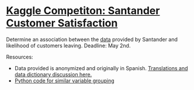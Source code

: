 # [Kaggle Competiton: Santander Customer Satisfaction](https://www.kaggle.com/c/santander-customer-satisfaction)
Determine an association between the [data](https://www.kaggle.com/c/santander-customer-satisfaction/data) provided by Santander and likelihood of customers leaving.
Deadline: May 2nd.

Resources:
- Data provided is anonymized and originally in Spanish. [Translations and data dictionary discussion here.](https://www.kaggle.com/c/santander-customer-satisfaction/forums/t/19291/data-dictionary)
- [Python code for similar variable grouping](https://www.kaggle.com/walterhan/santander-customer-satisfaction/similar-variable-groupings)
